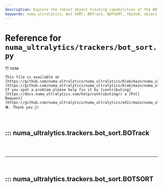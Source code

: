 ```yaml
---
description: Explore the robust object tracking capabilities of the BOTrack and BOTSORT classes in the numa_ultralytics Bot SORT tracker API. Enhance your YOLOv8 projects.
keywords: numa_ultralytics, Bot SORT, BOTrack, BOTSORT, YOLOv8, object tracking, Kalman filter, ReID, GMC algorithm
---
```


# Reference for `numa_ultralytics/trackers/bot_sort.py`

!!! note

    This file is available at [https://github.com/numa_ultralytics/numa_ultralytics/blob/main/numa_ultralytics/trackers/bot_sort.py](https://github.com/numa_ultralytics/numa_ultralytics/blob/main/numa_ultralytics/trackers/bot_sort.py). If you spot a problem please help fix it by [contributing](https://docs.numa_ultralytics.com/help/contributing/) a [Pull Request](https://github.com/numa_ultralytics/numa_ultralytics/edit/main/numa_ultralytics/trackers/bot_sort.py) 🛠️. Thank you 🙏!

<br>

## ::: numa_ultralytics.trackers.bot_sort.BOTrack

<br><br><hr><br>

## ::: numa_ultralytics.trackers.bot_sort.BOTSORT

<br><br>
